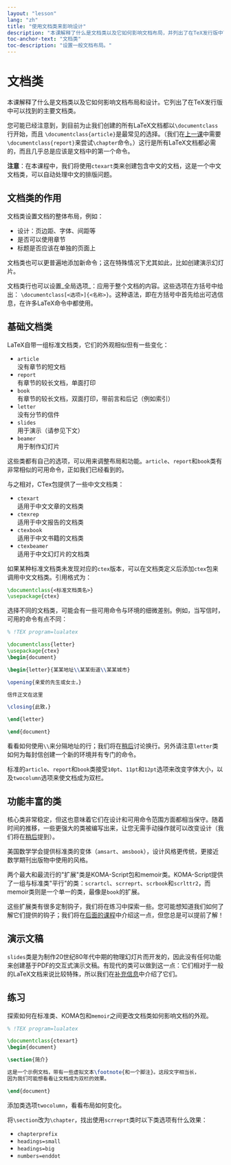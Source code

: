 ```yaml
---
layout: "lesson"
lang: "zh"
title: "使用文档类来影响设计"
description: "本课解释了什么是文档类以及它如何影响文档布局，并列出了在TeX发行版中可以找到的主要文档类。"
toc-anchor-text: "文档类"
toc-description: "设置一般文档布局。"
---
```


# 文档类

<span
  class="summary">本课解释了什么是文档类以及它如何影响文档布局和设计。它列出了在TeX发行版中可以找到的主要文档类。</span>

您可能已经注意到，到目前为止我们创建的所有LaTeX文档都以`\documentclass`行开始，而且
`\documentclass{article}`是最常见的选择。（我们在[上一课](lesson-04)中需要
`\documentclass{report}`来尝试`\chapter`命令。）这行是所有LaTeX文档都必需的，而且几乎总是应该是文档中的第一个命令。

**注意**：在本课程中，我们将使用`ctexart`类来创建包含中文的文档，这是一个中文文档类，可以自动处理中文的排版问题。

## 文档类的作用

文档类设置文档的整体布局，例如：

- 设计：页边距、字体、间距等
- 是否可以使用章节
- 标题是否应该在单独的页面上

文档类也可以更普遍地添加新命令；这在特殊情况下尤其如此，比如创建演示幻灯片。

文档类行也可以设置_全局选项_：应用于整个文档的内容。这些选项在方括号中给出：
`\documentclass[<选项>]{<名称>}`。这种语法，即在方括号中首先给出可选信息，在许多LaTeX命令中都使用。

## 基础文档类

LaTeX自带一组标准文档类，它们的外观相似但有一些变化：

- `article`  
  没有章节的短文档
- `report`  
  有章节的较长文档，单面打印
- `book`  
  有章节的较长文档，双面打印，带前言和后记（例如索引）
- `letter`  
  没有分节的信件
- `slides`  
  用于演示（请参见下文）
- `beamer`  
  用于制作幻灯片

这些类都有自己的选项，可以用来调整布局和功能。`article`、`report`和`book`类有非常相似的可用命令，正如我们已经看到的。

与之相对，CTex包提供了一些中文文档类：

- `ctexart`  
  适用于中文文章的文档类
- `ctexrep`  
  适用于中文报告的文档类
- `ctexbook`  
  适用于中文书籍的文档类
- `ctexbeamer`  
  适用于中文幻灯片的文档类

如果某种标准文档类未发现对应的`ctex`版本，可以在文档类定义后添加`ctex`包来调用中文文档类。引用格式为：

```latex
\documentclass{<标准文档类名>}
\usepackage{ctex}
```

选择不同的文档类，可能会有一些可用命令与环境的细微差别。例如，当写信时，可用的命令有点不同：

```latex
% !TEX program=lualatex

\documentclass{letter}
\usepackage{ctex}
\begin{document}

\begin{letter}{某某地址\\某某街道\\某某城市}

\opening{亲爱的先生或女士，}

信件正文在这里

\closing{此致，}

\end{letter}

\end{document}
```

看看如何使用`\\`来分隔地址的行；我们将在[稍后](lesson-11)讨论换行。另外请注意`letter`类如何为每封信创建一个新的环境并有专门的命令。

标准的`article`、`report`和`book`类接受`10pt`、`11pt`和`12pt`选项来改变字体大小，以及`twocolumn`选项来使文档成为双栏。

## 功能丰富的类

核心类非常稳定，但这也意味着它们在设计和可用命令范围方面都相当保守。随着时间的推移，一些更强大的类被编写出来，让您无需手动操作就可以改变设计（我们将在[稍后](lesson-11)提到）。

美国数学学会提供标准类的变体（`amsart`、`amsbook`），设计风格更传统，更接近数学期刊出版物中使用的风格。

两个最大和最流行的"扩展"类是KOMA-Script包和memoir类。KOMA-Script提供了一组与标准类"平行"的类：`scrartcl`、`scrreprt`、`scrbook`和`scrlttr2`，而memoir类则是一个单一的类，最像是`book`的扩展。

这些扩展类有很多定制钩子，我们将在练习中探索一些。您可能想知道我们如何了解它们提供的钩子；我们将在[后面的课程](lesson-16)中介绍这一点，但您总是可以提前了解！

## 演示文稿

`slides`类是为制作20世纪80年代中期的物理幻灯片而开发的，因此没有任何功能来创建基于PDF的交互式演示文稿。有现代的类可以做到这一点：它们相对于一般的LaTeX文档来说比较特殊，所以我们在[补充信息](more-05)中介绍了它们。

## 练习

探索如何在标准类、KOMA包和`memoir`之间更改文档类如何影响文档的外观。

```latex
% !TEX program=lualatex

\documentclass{ctexart}
\begin{document}

\section{简介}

这是一个示例文档，带有一些虚拟文本\footnote{和一个脚注}。这段文字相当长，
因为我们可能想看看让文档成为双栏的效果。

\end{document}
```

添加类选项`twocolumn`，看看布局如何变化。

将`\section`改为`\chapter`，找出使用`scrreprt`类时以下类选项有什么效果：

- `chapterprefix`
- `headings=small`
- `headings=big`
- `numbers=enddot`
